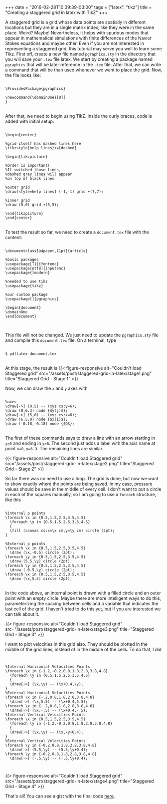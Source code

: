 +++
date = "2016-02-28T10:39:39-03:00"
tags = ["latex", "tikz"]
title = "Creating a staggered grid in latex with TikZ"
+++

A staggered grid is a grid whose data points are spatially in different locations but they are in a single matrix index, like they were in the same place. Weird? Maybe! Nevertheless, it helps with spurious modes that appear in mathematical simulations with finite differences of the Navier Stokes equations and maybe other. Even if you are not interested in representing a staggered grid, this tutorial may serve you well to learn some Tikz. First off, create a new file named `pgraphics.sty` in the directory that you will save your `.tex` file latex. We start by creating a package named `pgraphics` that will be later reference in the `.tex` file. After that, we can write a command that will be than used whenever we want to place the grid. Now, the file looks like:

<pre>
<code class="language-tex">
\ProvidesPackage{pgraphics}

\newcommand{\domainOne}[0]{
}
</code>
</pre>

After that, we need to begin using TikZ. Inside the curly braces, code is added with initial setup:

<pre>
<code class="language-tex">
\begin{center}

%grid itself has dashed lines here
\tikzstyle{help lines}+=[dashed]

\begin{tikzpicture}

%Order is important!
%If switched those lines,
%dashed grey lines will appear
%on top of black lines

%outer grid
\draw[style=help lines] (-1,-1) grid +(7,7);

%inner grid
\draw (0,0) grid +(5,5);

\end{tikzpicture}
\end{center}
</code>
</pre>

To test the result so far, we need to create a `document.tex` file with the content:

<pre>
<code class="language-tex">
\documentclass[a4paper,11pt]{article}

%basic packages
\usepackage[T1]{fontenc}
\usepackage[utf8]{inputenc}
\usepackage{lmodern}

%needed to use tikz
\usepackage{tikz}

%our custom package
\usepackage[]{pgraphics}

\begin{document}
\domainOne
\end{document}

</code>
</pre>

This file will not be changed. We just need to update the `pgraphics.sty` file and compile this `document.tex` file. On a terminal, type
<pre>
<code class="language-bash">
$ pdflatex document.tex
</code>
</pre>

At this stage, the result is {{< figure-responsive alt="Couldn't load Staggered grid" src="/assets/post/staggered-grid-in-latex/stage1.png" title="Staggered Grid - Stage 1" >}}

Now, we can draw the `x` and `y` axes with

<pre>
<code class="language-tex">
%axes
\draw[->] (0,5) -- (xyz cs:y=6);
\draw (0,6.3) node {$y(j)$};
\draw[->] (5,0) -- (xyz cs:x=6);
\draw (6.5,0) node {$x(i)$};
\draw (-0.18,-0.18) node {$O$};
</code>
</pre>

The first of these commands says to draw a line with an arrow starting in `y=5` and ending in `y=6`. The second just adds a label with the axis name at point `x=0`, `y=6.3`. The remaining lines are similar.

{{< figure-responsive alt="Couldn't load Staggered grid" src="/assets/post/staggered-grid-in-latex/stage2.png" title="Staggered Grid - Stage 2" >}}

So far there was no need to use a loop. The grid is done, but now we want to show exactly where the points are being saved. In my case, pressure values should be save in the middle of every cell. I don't want to put a circle in each of the squares manually, so I am going to use a `foreach` structure, like this

<pre>
<code class="language-tex">
%internal p points
\foreach \x in {0.5,1.5,2.5,3.5,4.5}
  \foreach \y in {0.5,1.5,2.5,3.5,4.5}
  {
  \fill (canvas cs:x=\x cm,y=\y cm) circle (2pt);
}

%External p points
\foreach \x in {0.5,1.5,2.5,3.5,4.5}
  \draw (\x,-0.5) circle (2pt);
\foreach \y in {0.5,1.5,2.5,3.5,4.5}
  \draw (5.5,\y) circle (2pt);
\foreach \y in {0.5,1.5,2.5,3.5,4.5}
  \draw (-0.5,\y) circle (2pt);
\foreach \x in {0.5,1.5,2.5,3.5,4.5}
  \draw (\x,5.5) circle (2pt);
</code>
</pre>

In the code above, an internal point is drawn with a filled circle and an outer point with an empty circle. Maybe there are more intelligent ways to do this, parameterizing the spacing between cells and a variable that indicates the last cell of the grid. I haven't tried to do this yet, but if you are interested we can talk about it.

{{< figure-responsive alt="Couldn't load Staggered grid" src="/assets/post/staggered-grid-in-latex/stage3.png" title="Staggered Grid - Stage 3" >}}

I want to plot velocities in this grid also. They should be plotted in the middle of the grid lines, instead of in the middle of the cells. To do that, I did

<code>
<pre class="language-tex">
%Internal Horizontal Velocities Points
\foreach \x in {-1.2,-0.2,0.8,1.8,2.8,3.8,4.8}
  \foreach \y in {0.5,1.5,2.5,3.5,4.5}
  {
  \draw[->] (\x,\y) -- (\x+0.4,\y);
}
%External Horizontal Velocities Points
\foreach \x in {-.2,0.8,1.8,2.8,3.8,4.8}
  \draw[->] (\x,5.5) -- (\x+0.4,5.5);
\foreach \x in {-.2,0.8,1.8,2.8,3.8,4.8}
  \draw[->] (\x,-.5) -- (\x+0.4,-.5);
%Internal Vertical Velocities Points
\foreach \x in {0.5,1.5,2.5,3.5,4.5}
  \foreach \y in {-1.2,-0.2,0.8,1.8,2.8,3.8,4.8}
  {
  \draw[->] (\x,\y) -- (\x,\y+0.4);
}
%External Vertical Velocities Points
\foreach \y in {-0.2,0.8,1.8,2.8,3.8,4.8}
  \draw[->] (5.5,\y) -- (5.5,\y+0.4);
\foreach \y in {-0.2,0.8,1.8,2.8,3.8,4.8}
  \draw[->] (-.5,\y) -- (-.5,\y+0.4);
</pre>
</code>

{{< figure-responsive alt="Couldn't load Staggered grid" src="/assets/post/staggered-grid-in-latex/stage4.png" title="Staggered Grid - Stage 4" >}}

That's all! You can see a gist with the final code [here](https://gist.github.com/ataias/ec06920bcb1a3c19b832).
